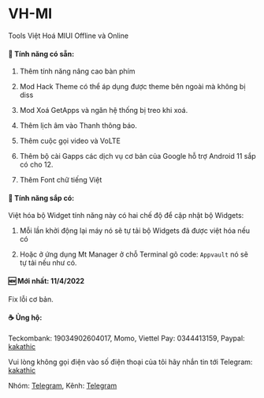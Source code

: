 # VH-MI

Tools Việt Hoá MIUI Offline và Online

#### 🎁 Tính năng có sẵn:

1. Thêm tính năng nâng cao bàn phím

2. Mod Hack Theme có thể áp dụng được theme bên ngoài mà không bị diss

3. Mod Xoá GetApps và ngăn hệ thống bị treo khi xoá.

4. Thêm lịch âm vào Thanh thông báo.

5. Thêm cuộc gọi video và VoLTE
 
6. Thêm bộ cài Gapps các dịch vụ cơ bản của Google hỗ trợ Android 11 sắp có cho 12.

7. Thêm Font chữ tiếng Việt

#### 🎉 Tính năng sắp có:

Việt hóa bộ Widget tính năng này có hai chế độ để cập nhật bộ Widgets:

1. Mỗi lần khởi động lại máy nó sẽ tự tải bộ Widgets đã được việt hóa nếu có

2. Hoặc ở ứng dụng Mt Manager ở chỗ Terminal gõ code: `Appvault` nó sẽ tự tải nếu như có.

#### 🆕 Mới nhất: 11/4/2022

Fix lỗi cơ bản.

#### ☕ Ủng hộ:

Teckombank: 19034902604017, Momo, Viettel Pay: 0344413159,
Paypal: [kakathic](http://paypal.me/kakathic)

Vui lòng không gọi điện vào số điện thoại của tôi hãy nhắn tin tới Telegram: [kakathic](http://t.me/kakathic)

Nhóm: [Telegram](http://t.me/miuiviet),
Kênh: [Telegram](http://t.me/modmiui)
